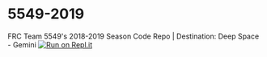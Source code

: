 # 5549-2019
FRC Team 5549's 2018-2019 Season Code Repo |
Destination: Deep Space - Gemini
[![Run on Repl.it](https://repl.it/badge/github/FRC5549Robotics/5549-2019)](https://repl.it/github/FRC5549Robotics/5549-2019)
